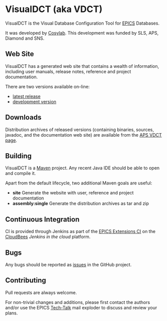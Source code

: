 # VisualDCT (aka VDCT)

VisualDCT is the Visual Database Configuration Tool for
[EPICS](http://www.aps.anl.gov/epics/) Databases.

It was developed by [Cosylab](http://www.cosylab.com/).
This development was funded by SLS, APS, Diamond and SNS. 

## Web Site

VisualDCT has a generated web site that contains a wealth of information,
including user manuals, release notes, reference and project documentation.

There are two versions available on-line:

 * [latest release](http://epics-extensions.github.io/VisualDCT/)
 * [development version](https://openepics.ci.cloudbees.com/job/ext-VisualDCT-master-site/site/)

## Downloads

Distribution archives of released versions (containing binaries,
sources, javadoc, and the documentation web site) are available from the
[APS VDCT page](http://www.aps.anl.gov/epics/extensions/vdct/index.php).

## Building

VisualDCT is a [Maven](https://maven.apache.org/) project.
Any recent Java IDE should be able to open and compile it.

Apart from the default lifecycle, two additional Maven goals are useful:

  * **site** Generate the website with user, reference and project documentation
  * **assembly:single** Generate the distribution archives as tar and zip

## Continuous Integration

CI is provided through Jenkins as part of the
[EPICS Extensions CI](https://openepics.ci.cloudbees.com/view/EPICS%20Extensions/)
on the [CloudBees](https://www.cloudbees.com/) _Jenkins in the cloud_ platform.

## Bugs

Any bugs should be reported as
[issues](https://github.com/epics-extensions/VisualDCT/issues)
in the GitHub project.

## Contributing

Pull requests are always welcome.

For non-trivial changes and additions, please first contact the authors
and/or use the EPICS
[Tech-Talk](http://www.aps.anl.gov/epics/tech-talk/index.php) mail exploder
to discuss and review your plans.

